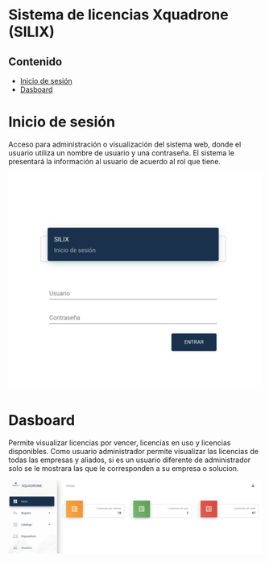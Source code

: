 # Sistema de licencias Xquadrone (SILIX)

## Contenido
- [Inicio de sesión](#inicio-de-sesión)
- [Dasboard](#dasboard)


# Inicio de sesión
Acceso para administración o visualización del sistema web, donde el usuario utiliza un nombre de usuario y una contraseña. El sistema le presentará la información al usuario de acuerdo al rol que tiene.

![Login](imagenes/login.png)


# Dasboard
Permite visualizar licencias por vencer, licencias en uso y licencias disponibles. Como usuario administrador permite visualizar las licencias de todas las empresas y aliados, si es un usuario diferente de administrador
solo se le mostrara las que le corresponden a su empresa o solucion.

![Dashboard](imagenes/dashboard.png)
